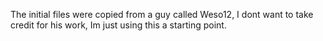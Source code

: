 The initial files were copied from a guy called Weso12, I dont want to take credit for his work, Im just using this a starting point.
